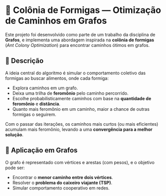 # 🐜 Colônia de Formigas — Otimização de Caminhos em Grafos

Este projeto foi desenvolvido como parte de um trabalho da disciplina de **Grafos**, e implementa uma abordagem inspirada na **colônia de formigas** (*Ant Colony Optimization*) para encontrar caminhos ótimos em grafos.

## 📌 Descrição

A ideia central do algoritmo é simular o comportamento coletivo das formigas ao buscar alimentos, onde cada formiga:

- Explora caminhos em um grafo.
- Deixa uma trilha de **feromônio** pelo caminho percorrido.
- Escolhe probabilisticamente caminhos com base na **quantidade de feromônio** e **distância**.
- Quanto mais feromônio em um caminho, maior a chance de outras formigas o seguirem.

Com o passar das iterações, os caminhos mais curtos (ou mais eficientes) acumulam mais feromônio, levando a uma **convergência para a melhor solução**.

## 🧠 Aplicação em Grafos

O grafo é representado com vértices e arestas (com pesos), e o objetivo pode ser:

- Encontrar o **menor caminho entre dois vértices**.
- Resolver o **problema do caixeiro viajante (TSP)**.
- Simular comportamento cooperativo em redes.
